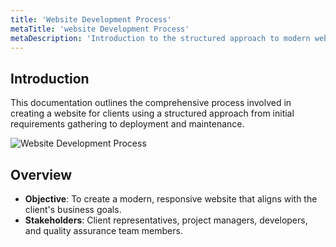 ```yaml
---
title: 'Website Development Process'
metaTitle: 'website Development Process'
metaDescription: 'Introduction to the structured approach to modern website development.'
---
```


## Introduction

This documentation outlines the comprehensive process involved in creating a website for clients using a structured approach from initial requirements gathering to deployment and maintenance.

![Website Development Process](/images/flow.png)

## Overview

- **Objective**: To create a modern, responsive website that aligns with the client's business goals.
- **Stakeholders**: Client representatives, project managers, developers, and quality assurance team members.
